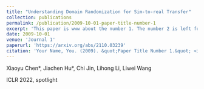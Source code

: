 ```yaml
---
title: "Understanding Domain Randomization for Sim-to-real Transfer"
collection: publications
permalink: /publication/2009-10-01-paper-title-number-1
excerpt: 'This paper is www about the number 1. The number 2 is left for future work.'
date: 2009-10-01
venue: 'Journal 1'
paperurl: 'https://arxiv.org/abs/2110.03239'
citation: 'Your Name, You. (2009). &quot;Paper Title Number 1.&quot; <i>Journal 1</i>. 1(1).'
---
```


Xiaoyu Chen*, Jiachen Hu*,  Chi Jin, Lihong Li, Liwei Wang

ICLR 2022, spotlight